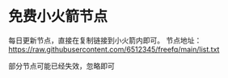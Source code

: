 # 免费小火箭节点
每日更新节点，直接在复制链接到小火箭内即可。
节点地址：https://raw.githubusercontent.com/6512345/freefq/main/list.txt

部分节点可能已经失效，忽略即可
